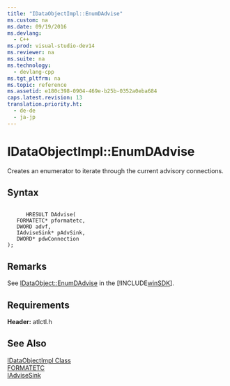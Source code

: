 ```yaml
---
title: "IDataObjectImpl::EnumDAdvise"
ms.custom: na
ms.date: 09/19/2016
ms.devlang: 
  - C++
ms.prod: visual-studio-dev14
ms.reviewer: na
ms.suite: na
ms.technology: 
  - devlang-cpp
ms.tgt_pltfrm: na
ms.topic: reference
ms.assetid: e180c398-0904-469e-b25b-0352a0eba684
caps.latest.revision: 13
translation.priority.ht: 
  - de-de
  - ja-jp
---
```

# IDataObjectImpl::EnumDAdvise
Creates an enumerator to iterate through the current advisory connections.  
  
## Syntax  
  
```  
  
      HRESULT DAdvise(  
   FORMATETC* pformatetc,  
   DWORD advf,  
   IAdviseSink* pAdvSink,  
   DWORD* pdwConnection   
);  
```  
  
## Remarks  
 See [IDataObject::EnumDAdvise](http://msdn.microsoft.com/library/windows/desktop/ms680127) in the [!INCLUDE[winSDK](../vs140/includes/winSDK_md.md)].  
  
## Requirements  
 **Header:** atlctl.h  
  
## See Also  
 [IDataObjectImpl Class](../vs140/IDataObjectImpl-Class.md)   
 [FORMATETC](http://msdn.microsoft.com/library/windows/desktop/ms682177)   
 [IAdviseSink](http://msdn.microsoft.com/library/windows/desktop/ms692513)
